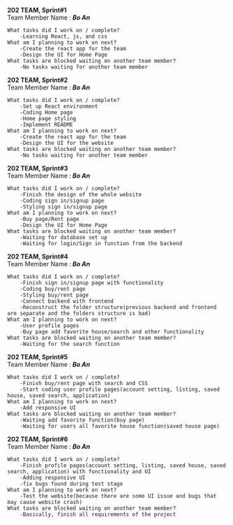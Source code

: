 <strong>202 TEAM, Sprint#1</strong><br/>
Team Member Name :<strong><i> Bo An</i></strong><br/>

    What tasks did I work on / complete?
        -Learning React, js, and css
    What am I planning to work on next?
        -Create the react app for the team
        -Design the UI for Home Page
    What tasks are blocked waiting on another team member?
        -No tasks waiting for another team member

<strong>202 TEAM, Sprint#2</strong><br/>
Team Member Name :<strong><i> Bo An</i></strong><br/>

    What tasks did I work on / complete?
        -Set up React environment
        -Coding Home page
        -Home page styling
        -Implement README
    What am I planning to work on next?
        -Create the react app for the team
        -Design the UI for the website
    What tasks are blocked waiting on another team member?
        -No tasks waiting for another team member

<strong>202 TEAM, Sprint#3</strong><br/>
Team Member Name :<strong><i> Bo An</i></strong><br/>

    What tasks did I work on / complete?
        -Finish the design of the whole website
        -Coding sign in/signup page
        -Styling sign in/signup page
    What am I planning to work on next?
        -Buy page/Rent page 
        -Design the UI for Home Page
    What tasks are blocked waiting on another team member?
        -Waiting for database set up
        -Waiting for login/Sign in function from the backend 

<strong>202 TEAM, Sprint#4</strong><br/>
Team Member Name :<strong><i> Bo An</i></strong><br/>

    What tasks did I work on / complete?
        -Finish sign in/signup page with functionality
        -Coding buy/rent page
        -Styling buy/rent page
        -Connect backend with frontend
        -Reconstruct the folder structure(previous backend and frontend are separate and the folders structure is bad)
    What am I planning to work on next?
        -User profile pages 
        -Buy page add favorite house/search and other functionality
    What tasks are blocked waiting on another team member?
        -Waiting for the search function 

<strong>202 TEAM, Sprint#5</strong><br/>
Team Member Name :<strong><i> Bo An</i></strong><br/>

    What tasks did I work on / complete?
        -Finish buy/rent page with search and CSS
        -Start coding user profile pages(account setting, listing, saved house, saved search, application)
    What am I planning to work on next?
        -Add responsive UI
    What tasks are blocked waiting on another team member?
        -Waiting add favorite function(buy page)
        -Waiting for users all favorite house function(saved house page)

<strong>202 TEAM, Sprint#6</strong><br/>
Team Member Name :<strong><i> Bo An</i></strong><br/>

    What tasks did I work on / complete?
        -Finish profile pages(account setting, listing, saved house, saved search, application) with functionality and UI
        -Adding responsive UI
        -fix bugs found during test stage
    What am I planning to work on next?
        -Test the website(because there are some UI issue and bugs that may cause website crash)
    What tasks are blocked waiting on another team member?
        -Basically, finish all requirements of the project

